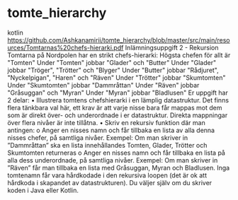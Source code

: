 # tomte_hierarchy
kotlin
https://github.com/Ashkanamirii/tomte_hierarchy/blob/master/src/main/resources/Tomtarnas%20chefs-hierarki.pdf
Inlämningsuppgift 2 - Rekursion
Tomtarna på Nordpolen har en strikt chefs-hierarki:
Högsta chefen för allt är "Tomten"
Under "Tomten" jobbar "Glader" och "Butter"
Under "Glader" jobbar "Tröger", "Trötter" och "Blyger"
Under "Butter" jobbar "Rådjuret", "Nyckelpigan", "Haren" och "Räven"
Under "Trötter" jobbar "Skumtomten"
Under "Skumtomten" jobbar "Dammråttan"
Under "Räven" jobbar "Gråsuggan" och "Myran"
Under "Myran" jobbar "Bladlusen"
Er uppgift har 2 delar:
• Illustrera tomtens chefshierarki i en lämplig datastruktur. Det finns flera tänkbara val här, ett
krav är att varje nisse bara får mappas mot dem som är direkt över- och underordnade i er
datastruktur. Direkta mappningar över flera nivåer är inte tillåtna.
• Skriv en rekursiv funktion där man antingen:
o Anger en nisses namn och får tillbaka en lista av alla denna nisses chefer, på samtliga
nivåer. Exempel: Om man skriver in ”Dammråttan” ska en lista innehållandes
Tomten, Glader, Trötter och Skumtomten returneras
o Anger en nisses namn och får tillbaka en lista på alla dess underordnade, på samtliga
nivåer. Exempel: Om man skriver in ”Räven” får man tillbaka en lista med
Gråsuggan, Myran och Bladlusen.
Inga tomtenamn får vara hårdkodade i den rekursiva loopen (det är ok att hårdkoda i skapandet av
datastrukturen). Du väljer själv om du skriver koden i Java eller Kotlin.
